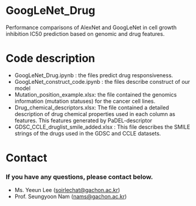 # GoogLeNet_Drug
Performance comparisons of AlexNet and GoogLeNet in cell growth inhibition IC50 prediction based on genomic and drug features.

# Code description
- GoogLeNet_Drug.ipynb : the files predict drug responsiveness.
- GoogLeNet_construct_code.ipynb : the files describe construct of our model
- Mutation_position_example.xlsx: the file contained the genomics information (mutation statuses) for the cancer cell lines.
- Drug_chemical_descriptors.xlsx: The file contained a detailed description of drug chemical properties used in each column as features. This features generated by PaDEL-descriptor
- GDSC_CCLE_druglist_smile_added.xlsx : This file describes the SMILE strings of the drugs used in the GDSC and CCLE datasets.


# Contact
### If you have any questions, please contact below.
- Ms. Yeeun Lee (soirlechat@gachon.ac.kr)
- Prof. Seungyoon Nam (nams@gachon.ac.kr)
